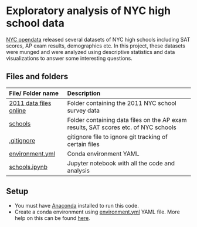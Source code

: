 # Exploratory analysis of NYC high school data

[NYC opendata](https://opendata.cityofnewyork.us/) released several datasets of NYC high schools including SAT scores, AP exam results, demographics etc. In this project, these datasets were munged and were analyzed using descriptive statistics and data visualizations to answer some interesting questions.

## Files and folders

| File/ Folder name | Description |
| :--- | :--- |
| [2011 data files online](2011%20data%20files%20online) | Folder containing the 2011 NYC school survey data |
| [schools](schools) | Folder containing data files on the AP exam results, SAT scores etc. of NYC schools |
| [.gitignore](.gitignore) | gitignore file to ignore git tracking of certain files |
| [environment.yml](environment.yml) | Conda environment YAML |
| [schools.ipynb](schools.ipynb) | Jupyter notebook with all the code and analysis |

## Setup

- You must have [Anaconda](https://www.continuum.io/downloads) installed to run this code.
- Create a conda environment using [environment.yml](environment.yml) YAML file. More help on this can be found [here](https://conda.io/docs/using/envs.html#use-environment-from-file).
